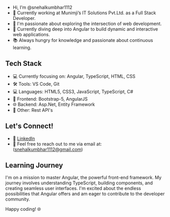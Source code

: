 - Hi, I’m @snehalkumbhar1112
- 💼 Currently working at Munimji’s IT Solutions Pvt.Ltd. as a Full Stack Developer.
- 👀 I'm passionate about exploring the intersection of web development.
- 🌱 Currently diving deep into Angular to build dynamic and interactive web applications.
- 📚 Always hungry for knowledge and passionate about continuous learning.

## Tech Stack

- 💻 Currently focusing on: Angular, TypeScript, HTML, CSS
- 🛠️ Tools: VS Code, Git
- 💻 Languages: HTML5, CSS3, JavaScript, TypeScript, C#
- 🧰 Frontend: Bootstrap-5, AngularJS
- 🌐 Backend: Asp.Net, Entity Framework
- 🚀 Other: Rest API's

## Let's Connect!

- 🔗 [LinkedIn](linkedin.com/in/snehal-kumbhar-860a1b230)
- 📧 Feel free to reach out to me via email at: (snehalkumbhar1112@gmail.com)

## Learning Journey

I'm on a mission to master Angular, the powerful front-end framework. My journey involves understanding TypeScript, building components, and creating seamless user interfaces. I'm excited about the endless possibilities that Angular offers and am eager to contribute to the developer community.

Happy coding! 🌐
